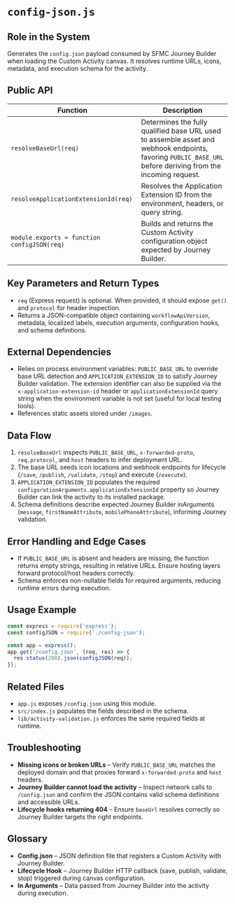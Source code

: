 # `config-json.js`

## Role in the System
Generates the `config.json` payload consumed by SFMC Journey Builder when loading the Custom Activity canvas. It resolves runtime URLs, icons, metadata, and execution schema for the activity.

## Public API

| Function | Description |
| --- | --- |
| `resolveBaseUrl(req)` | Determines the fully qualified base URL used to assemble asset and webhook endpoints, favoring `PUBLIC_BASE_URL` before deriving from the incoming request. |
| `resolveApplicationExtensionId(req)` | Resolves the Application Extension ID from the environment, headers, or query string. |
| `module.exports = function configJSON(req)` | Builds and returns the Custom Activity configuration object expected by Journey Builder. |

## Key Parameters and Return Types

* `req` (Express request) is optional. When provided, it should expose `get()` and `protocol` for header inspection.
* Returns a JSON-compatible object containing `workflowApiVersion`, metadata, localized labels, execution arguments, configuration hooks, and schema definitions.

## External Dependencies

* Relies on process environment variables: `PUBLIC_BASE_URL` to override base URL detection and `APPLICATION_EXTENSION_ID` to satisfy Journey Builder validation. The extension identifier can also be supplied via the `x-application-extension-id` header or `applicationExtensionId` query string when the environment variable is not set (useful for local testing tools).
* References static assets stored under `/images`.

## Data Flow

1. `resolveBaseUrl` inspects `PUBLIC_BASE_URL`, `x-forwarded-proto`, `req.protocol`, and `host` headers to infer deployment URL.
2. The base URL seeds icon locations and webhook endpoints for lifecycle (`/save`, `/publish`, `/validate`, `/stop`) and execute (`/execute`).
3. `APPLICATION_EXTENSION_ID` populates the required `configurationArguments.applicationExtensionId` property so Journey Builder can link the activity to its installed package.
4. Schema definitions describe expected Journey Builder inArguments (`message`, `firstNameAttribute`, `mobilePhoneAttribute`), informing Journey validation.


## Error Handling and Edge Cases

* If `PUBLIC_BASE_URL` is absent and headers are missing, the function returns empty strings, resulting in relative URLs. Ensure hosting layers forward protocol/host headers correctly.
* Schema enforces non-nullable fields for required arguments, reducing runtime errors during execution.

## Usage Example

```js
const express = require('express');
const configJSON = require('./config-json');

const app = express();
app.get('/config.json', (req, res) => {
  res.status(200).json(configJSON(req));
});
```

## Related Files

* `app.js` exposes `/config.json` using this module.
* `src/index.js` populates the fields described in the schema.
* `lib/activity-validation.js` enforces the same required fields at runtime.

## Troubleshooting

* **Missing icons or broken URLs** – Verify `PUBLIC_BASE_URL` matches the deployed domain and that proxies forward `x-forwarded-proto` and `host` headers.
* **Journey Builder cannot load the activity** – Inspect network calls to `/config.json` and confirm the JSON contains valid schema definitions and accessible URLs.
* **Lifecycle hooks returning 404** – Ensure `baseUrl` resolves correctly so Journey Builder targets the right endpoints.

## Glossary

* **Config.json** – JSON definition file that registers a Custom Activity with Journey Builder.
* **Lifecycle Hook** – Journey Builder HTTP callback (save, publish, validate, stop) triggered during canvas configuration.
* **In Arguments** – Data passed from Journey Builder into the activity during execution.
